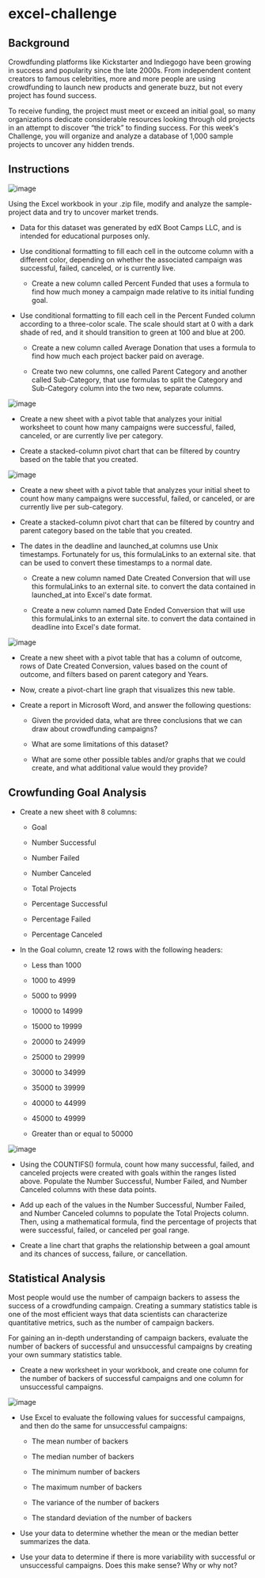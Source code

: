 # excel-challenge

## Background
Crowdfunding platforms like Kickstarter and Indiegogo have been growing in success and popularity since the late 2000s. From independent content creators to famous celebrities, more and more people are using crowdfunding to launch new products and generate buzz, but not every project has found success.

To receive funding, the project must meet or exceed an initial goal, so many organizations dedicate considerable resources looking through old projects in an attempt to discover “the trick” to finding success. For this week's Challenge, you will organize and analyze a database of 1,000 sample projects to uncover any hidden trends.

## Instructions

![image](https://github.com/Adoraor/excel-challenge/assets/90076518/e1547389-8479-42a7-9167-960e3373cdc0)


Using the Excel workbook in your .zip file, modify and analyze the sample-project data and try to uncover market trends.

- Data for this dataset was generated by edX Boot Camps LLC, and is intended for educational purposes only.

- Use conditional formatting to fill each cell in the outcome column with a different color, depending on whether the associated campaign was successful, failed, canceled, or is currently live.

  - Create a new column called Percent Funded that uses a formula to find how much money a campaign made relative to its initial funding goal.

- Use conditional formatting to fill each cell in the Percent Funded column according to a three-color scale. The scale should start at 0 with a dark shade of red, and it should transition to green at 100 and blue at 200.

  - Create a new column called Average Donation that uses a formula to find how much each project backer paid on average.
  
  - Create two new columns, one called Parent Category and another called Sub-Category, that use formulas to split the Category and Sub-Category column into the two new, separate columns.

![image](https://github.com/Adoraor/excel-challenge/assets/90076518/b68b40ec-d85d-4fb2-8fb7-c0ef7539c559)

  - Create a new sheet with a pivot table that analyzes your initial worksheet to count how many campaigns were successful, failed, canceled, or are currently live per category.

- Create a stacked-column pivot chart that can be filtered by country based on the table that you created.

![image](https://github.com/Adoraor/excel-challenge/assets/90076518/d511c1d5-1640-46c8-8aac-21a29d6df610)

- Create a new sheet with a pivot table that analyzes your initial sheet to count how many campaigns were successful, failed, or canceled, or are currently live per sub-category.

- Create a stacked-column pivot chart that can be filtered by country and parent category based on the table that you created.

- The dates in the deadline and launched_at columns use Unix timestamps. Fortunately for us, this formulaLinks to an external site. that can be used to convert these timestamps to a normal date.

  - Create a new column named Date Created Conversion that will use this formulaLinks to an external site. to convert the data contained in launched_at into Excel's date format.

  - Create a new column named Date Ended Conversion that will use this formulaLinks to an external site. to convert the data contained in deadline into Excel's date format.
 
![image](https://github.com/Adoraor/excel-challenge/assets/90076518/7b85f888-a987-4949-954d-920b83653210)

  - Create a new sheet with a pivot table that has a column of outcome, rows of Date Created Conversion, values based on the count of outcome, and filters based on parent category and Years.
 
  - Now, create a pivot-chart line graph that visualizes this new table.

- Create a report in Microsoft Word, and answer the following questions:

  - Given the provided data, what are three conclusions that we can draw about crowdfunding campaigns?
  
  - What are some limitations of this dataset?
  
  - What are some other possible tables and/or graphs that we could create, and what additional value would they provide?

## Crowfunding Goal Analysis
- Create a new sheet with 8 columns:

  - Goal
  
  - Number Successful
  
  - Number Failed
  
  - Number Canceled
  
  - Total Projects
  
  - Percentage Successful
  
  - Percentage Failed
  
  - Percentage Canceled

- In the Goal column, create 12 rows with the following headers:

  - Less than 1000
  
  - 1000 to 4999
  
  - 5000 to 9999
  
  - 10000 to 14999
  
  - 15000 to 19999
  
  - 20000 to 24999
  
  - 25000 to 29999
  
  - 30000 to 34999
  
  - 35000 to 39999
  
  - 40000 to 44999
  
  - 45000 to 49999
  
  - Greater than or equal to 50000

![image](https://github.com/Adoraor/excel-challenge/assets/90076518/5b3641e7-408d-4867-aa1f-012d8686a891)

- Using the COUNTIFS() formula, count how many successful, failed, and canceled projects were created with goals within the ranges listed above. Populate the Number Successful, Number Failed, and Number Canceled columns with these data points.

- Add up each of the values in the Number Successful, Number Failed, and Number Canceled columns to populate the Total Projects column. Then, using a mathematical formula, find the percentage of projects that were successful, failed, or canceled per goal range.

- Create a line chart that graphs the relationship between a goal amount and its chances of success, failure, or cancellation.

## Statistical Analysis

Most people would use the number of campaign backers to assess the success of a crowdfunding campaign. Creating a summary statistics table is one of the most efficient ways that data scientists can characterize quantitative metrics, such as the number of campaign backers.

For gaining an in-depth understanding of campaign backers, evaluate the number of backers of successful and unsuccessful campaigns by creating your own summary statistics table.

- Create a new worksheet in your workbook, and create one column for the number of backers of successful campaigns and one column for unsuccessful campaigns.

![image](https://github.com/Adoraor/excel-challenge/assets/90076518/2448a30f-9894-48d4-86ae-2937fee8f153)

- Use Excel to evaluate the following values for successful campaigns, and then do the same for unsuccessful campaigns:

  - The mean number of backers
  
  - The median number of backers
  
  - The minimum number of backers
  
  - The maximum number of backers
  
  - The variance of the number of backers
  
  - The standard deviation of the number of backers

- Use your data to determine whether the mean or the median better summarizes the data.

- Use your data to determine if there is more variability with successful or unsuccessful campaigns. Does this make sense? Why or why not?
 
  
